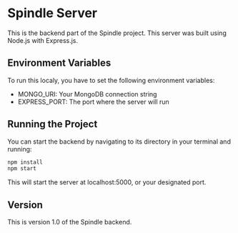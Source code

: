# Spindle Server

This is the backend part of the Spindle project. This server was built using Node.js with Express.js.

## Environment Variables

To run this localy, you have to set the following environment variables:

- MONGO_URI: Your MongoDB connection string
- EXPRESS_PORT: The port where the server will run

## Running the Project

You can start the backend by navigating to its directory in your terminal and running:

```bash
npm install
npm start
```

This will start the server at localhost:5000, or your designated port.

## Version

This is version 1.0 of the Spindle backend.
